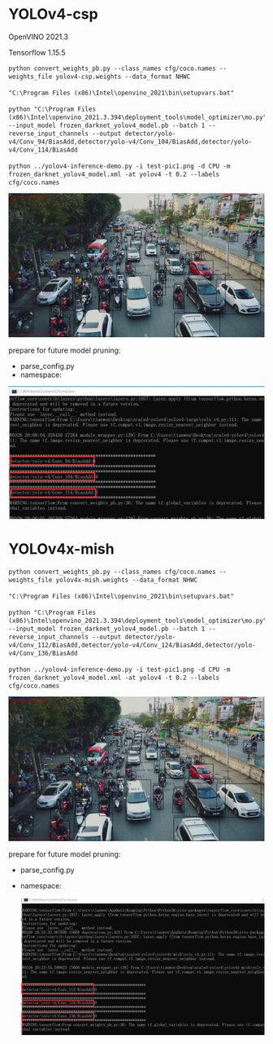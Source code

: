# YOLOv4-csp

OpenVINO 2021.3

Tensorflow 1.15.5

```
python convert_weights_pb.py --class_names cfg/coco.names --weights_file yolov4-csp.weights --data_format NHWC

"C:\Program Files (x86)\Intel\openvino_2021\bin\setupvars.bat"

python "C:\Program Files (x86)\Intel\openvino_2021.3.394\deployment_tools\model_optimizer\mo.py" --input_model frozen_darknet_yolov4_model.pb --batch 1 --reverse_input_channels --output detector/yolo-v4/Conv_94/BiasAdd,detector/yolo-v4/Conv_104/BiasAdd,detector/yolo-v4/Conv_114/BiasAdd

python ../yolov4-inference-demo.py -i test-pic1.png -d CPU -m frozen_darknet_yolov4_model.xml -at yolov4 -t 0.2 --labels cfg/coco.names
```

![yolov4-large.jpg](assets/yolov4-csp.jpg)





prepare for future model pruning:

- parse_config.py
- namespace:

![image-20210326201432768](assets/image-20210326201432768.png)

# YOLOv4x-mish

```
python convert_weights_pb.py --class_names cfg/coco.names --weights_file yolov4x-mish.weights --data_format NHWC

"C:\Program Files (x86)\Intel\openvino_2021\bin\setupvars.bat"

python "C:\Program Files (x86)\Intel\openvino_2021.3.394\deployment_tools\model_optimizer\mo.py" --input_model frozen_darknet_yolov4_model.pb --batch 1 --reverse_input_channels --output detector/yolo-v4/Conv_112/BiasAdd,detector/yolo-v4/Conv_124/BiasAdd,detector/yolo-v4/Conv_136/BiasAdd

python ../yolov4-inference-demo.py -i test-pic1.png -d CPU -m frozen_darknet_yolov4_model.xml -at yolov4 -t 0.2 --labels cfg/coco.names
```



![test](assets/yolov4x-mish.jpg)





prepare for future model pruning:

- parse_config.py

- namespace:

  ![image-20210326202822913](assets/image-20210326202822913.png)